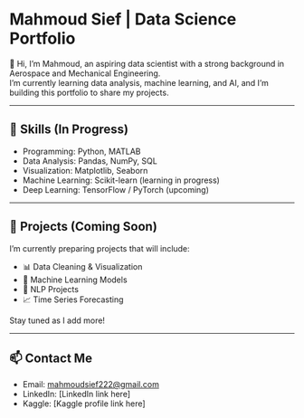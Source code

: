 # Mahmoud Sief | Data Science Portfolio  

👋 Hi, I’m Mahmoud, an aspiring data scientist with a strong background in Aerospace and Mechanical Engineering.  
I’m currently learning data analysis, machine learning, and AI, and I’m building this portfolio to share my projects.  

---

## 🚀 Skills (In Progress)
- Programming: Python, MATLAB
- Data Analysis: Pandas, NumPy, SQL
- Visualization: Matplotlib, Seaborn
- Machine Learning: Scikit-learn (learning in progress)
- Deep Learning: TensorFlow / PyTorch (upcoming)

---

## 📂 Projects (Coming Soon)
I’m currently preparing projects that will include:  
- 📊 Data Cleaning & Visualization  
- 🤖 Machine Learning Models  
- 📝 NLP Projects  
- 📈 Time Series Forecasting  

Stay tuned as I add more!

---

## 📫 Contact Me
- Email: mahmoudsief222@gmail.com  
- LinkedIn: [LinkedIn link here]  
- Kaggle: [Kaggle profile link here]  
